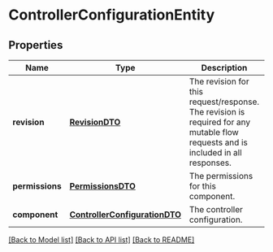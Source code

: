 # ControllerConfigurationEntity

## Properties
Name | Type | Description | Notes
------------ | ------------- | ------------- | -------------
**revision** | [**RevisionDTO**](RevisionDTO.md) | The revision for this request/response. The revision is required for any mutable flow requests and is included in all responses. | [optional] 
**permissions** | [**PermissionsDTO**](PermissionsDTO.md) | The permissions for this component. | [optional] 
**component** | [**ControllerConfigurationDTO**](ControllerConfigurationDTO.md) | The controller configuration. | [optional] 

[[Back to Model list]](../README.md#documentation-for-models) [[Back to API list]](../README.md#documentation-for-api-endpoints) [[Back to README]](../README.md)



